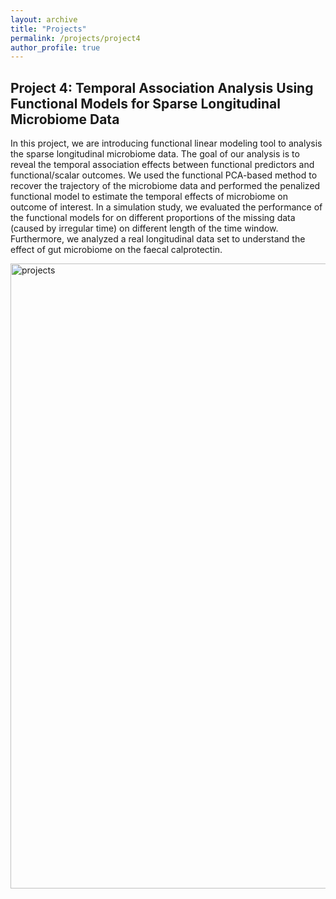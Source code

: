 ```yaml
---
layout: archive
title: "Projects"
permalink: /projects/project4
author_profile: true
---
```


## Project 4: Temporal Association Analysis Using Functional Models for Sparse Longitudinal Microbiome Data 

In this project, we are introducing functional linear modeling tool to analysis the sparse longitudinal microbiome data. The goal of our analysis is to reveal the temporal association effects between functional predictors and functional/scalar outcomes. We used the functional PCA-based method to recover the trajectory of the microbiome data and performed the penalized functional model to estimate the temporal effects of microbiome on outcome of interest. In a simulation study, we evaluated the performance of the functional models for on different proportions of the missing data (caused by irregular time) on different length of the time window. Furthermore, we analyzed a real longitudinal data set to understand the effect of gut microbiome on the faecal calprotectin.


<img src="http://hczdavid.github.io/images/fda.png" alt="projects" width="1000"/>









